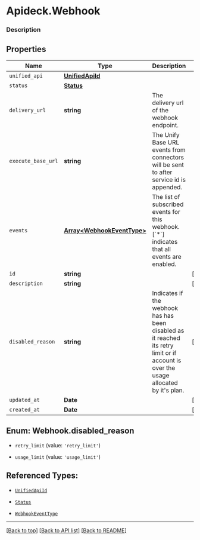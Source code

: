 # Apideck.Webhook

### Description

## Properties
Name | Type | Description | Notes
------------ | ------------- | ------------- | -------------
`unified_api` | [**UnifiedApiId**](UnifiedApiId.md) |  | 
`status` | [**Status**](Status.md) |  | 
`delivery_url` | **string** | The delivery url of the webhook endpoint. | 
`execute_base_url` | **string** | The Unify Base URL events from connectors will be sent to after service id is appended. | 
`events` | [**Array&lt;WebhookEventType&gt;**](WebhookEventType.md) | The list of subscribed events for this webhook. [&#x60;*&#x60;] indicates that all events are enabled. | 
`id` | **string** |  | [optional] 
`description` | **string** |  | [optional] 
`disabled_reason` | **string** | Indicates if the webhook has has been disabled as it reached its retry limit or if account is over the usage allocated by it\'s plan. | [optional] 
`updated_at` | **Date** |  | [optional] 
`created_at` | **Date** |  | [optional] 





<a name="WebhookDisabledReason"></a>
## Enum: Webhook.disabled_reason


* `retry_limit` (value: `'retry_limit'`)

* `usage_limit` (value: `'usage_limit'`)




## Referenced Types:
* [`UnifiedApiId`](UnifiedApiId.md)
* [`Status`](Status.md)


* [`WebhookEventType`](WebhookEventType.md)






---

[[Back to top]](#) [[Back to API list]](../../../../README.md#documentation-for-api-endpoints) [[Back to README]](../../../../README.md)


